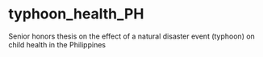 # typhoon_health_PH
Senior honors thesis on the effect of a natural disaster event (typhoon) on child health in the Philippines
